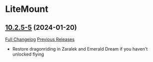 # LiteMount

## [10.2.5-5](https://github.com/xod-wow/LiteMount/tree/10.2.5-5) (2024-01-20)
[Full Changelog](https://github.com/xod-wow/LiteMount/compare/10.2.5-4...10.2.5-5) [Previous Releases](https://github.com/xod-wow/LiteMount/releases)

- Restore dragonriding in Zaralek and Emerald Dream if you haven't unlocked flying  

